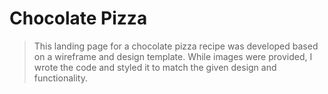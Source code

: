 # Chocolate Pizza

> This landing page for a chocolate pizza recipe was developed based on a wireframe and design template. While images were provided, I wrote the code and styled it to match the given design and functionality.
